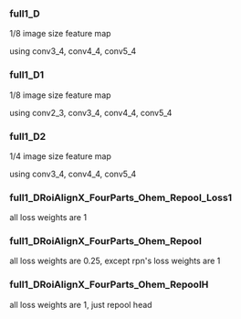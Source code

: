 ### full1\_D

1/8 image size feature map

using conv3\_4, conv4\_4, conv5\_4

### full1\_D1

1/8 image size feature map

using conv2\_3, conv3\_4, conv4\_4, conv5\_4


### full1\_D2

1/4 image size feature map

using conv3\_4, conv4\_4, conv5\_4

### full1\_DRoiAlignX\_FourParts\_Ohem\_Repool\_Loss1
all loss weights are 1

### full1\_DRoiAlignX\_FourParts\_Ohem\_Repool
all loss weights are 0.25, except rpn's loss weights are 1

### full1\_DRoiAlignX\_FourParts\_Ohem\_RepoolH
all loss weights are 1, just repool head



